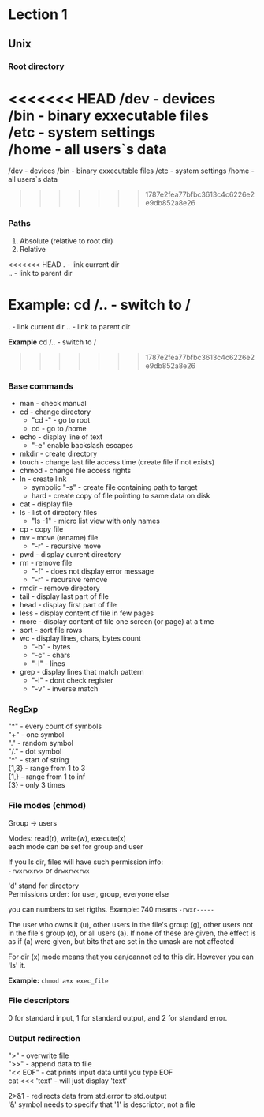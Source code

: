 # Lection 1
## Unix
### Root directory
<<<<<<< HEAD
/dev - devices  
/bin - binary exxecutable files  
/etc - system settings  
/home - all users`s data  
=======
/dev - devices
/bin - binary exxecutable files
/etc - system settings
/home - all users`s data
>>>>>>> 1787e2fea77bfbc3613c4c6226e2e9db852a8e26

### Paths
1. Absolute (relative to root dir)
2. Relative

<<<<<<< HEAD
. - link current dir  
.. - link to parent dir  

**Example**: cd /.. - switch to /
=======
. - link current dir
.. - link to parent dir

**Example**
cd /.. - switch to /
>>>>>>> 1787e2fea77bfbc3613c4c6226e2e9db852a8e26

### Base commands
* man - check manual
* cd - change directory
    * "cd -" - go to root
    * cd - go to /home
* echo - display line of text
    * "-e" enable backslash escapes
* mkdir - create directory
* touch - change last file access time (create file if not exists)
* chmod - change file access rights
* ln - create link
    * symbolic "-s" - create file containing path to target
    * hard - create copy of file pointing to same data on disk
* cat - display file
* ls - list of directory files
    * "ls -1" - micro list view with only names 
* cp - copy file
* mv - move (rename) file
    * "-r" - recursive move
* pwd - display current directory
* rm - remove file
    * "-f" - does not display error message
    * "-r" - recursive remove
* rmdir - remove directory
* tail - display last part of file
* head - display first part of file
* less - display content of file in few pages
* more - display content of file one screen (or page) at a time
* sort - sort file rows
* wc - display lines, chars, bytes count
    * "-b" - bytes
    * "-c" - chars
    * "-l" - lines
* grep - display lines that match pattern
    * "-i" - dont check register
    * "-v" - inverse match
### RegExp
"*" - every count of symbols  
"+" - one symbol  
"." - random symbol  
"/." - dot symbol  
"^" - start of string  
{1,3} - range from 1 to 3  
{1,} - range from 1 to inf  
{3} - only 3 times  

### File modes (chmod)
Group -> users  

Modes: read(r), write(w), execute(x)  
each mode can be set for group and user  

If you ls dir, files will have such permission info:  
``` -rwxrwxrwx ```
or 
``` drwxrwxrwx ```  

'd' stand for directory  
Permissions order: for user, group, everyone else

you can numbers to set rigths. Example:
740 means `-rwxr-----` 

The user who owns it (u), other users in the file's group (g), other users not in the file's  group  (o),  or all  users (a).  If none of these are given, the effect is as if (a) were given, but bits that are set in the umask are not affected

For dir (x) mode means that you can/cannot cd to this dir. However you can 'ls' it.



**Example:** `chmod a+x exec_file` 

### File descriptors
0 for standard input, 1 for standard output, and 2 for standard error.  

### Output redirection
">" - overwrite file  
">>" - append data to file  
"<< EOF" - cat prints input data until you type EOF  
cat <<< 'text' - will just display 'text'  

2>&1 - redirects data from std.error to std.output  
'&' symbol needs to specify that '1' is descriptor, not a file  
